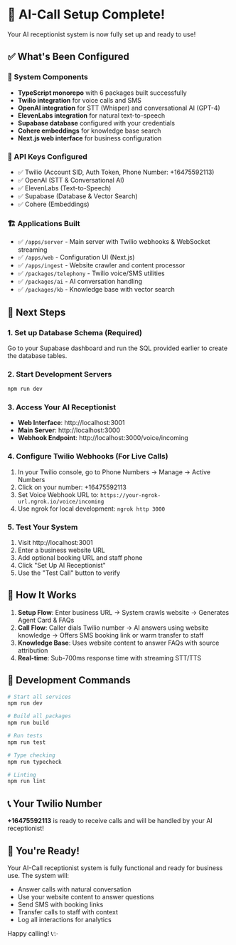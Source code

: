 # 🎉 AI-Call Setup Complete!

Your AI receptionist system is now fully set up and ready to use!

## ✅ What's Been Configured

### 🔧 System Components
- **TypeScript monorepo** with 6 packages built successfully
- **Twilio integration** for voice calls and SMS
- **OpenAI integration** for STT (Whisper) and conversational AI (GPT-4)
- **ElevenLabs integration** for natural text-to-speech
- **Supabase database** configured with your credentials
- **Cohere embeddings** for knowledge base search
- **Next.js web interface** for business configuration

### 🔑 API Keys Configured
- ✅ Twilio (Account SID, Auth Token, Phone Number: +16475592113)
- ✅ OpenAI (STT & Conversational AI)  
- ✅ ElevenLabs (Text-to-Speech)
- ✅ Supabase (Database & Vector Search)
- ✅ Cohere (Embeddings)

### 🏗️ Applications Built
- ✅ `/apps/server` - Main server with Twilio webhooks & WebSocket streaming
- ✅ `/apps/web` - Configuration UI (Next.js)  
- ✅ `/apps/ingest` - Website crawler and content processor
- ✅ `/packages/telephony` - Twilio voice/SMS utilities
- ✅ `/packages/ai` - AI conversation handling
- ✅ `/packages/kb` - Knowledge base with vector search

## 🚀 Next Steps

### 1. Set up Database Schema (Required)
Go to your Supabase dashboard and run the SQL provided earlier to create the database tables.

### 2. Start Development Servers
```bash
npm run dev
```

### 3. Access Your AI Receptionist
- **Web Interface**: http://localhost:3001
- **Main Server**: http://localhost:3000
- **Webhook Endpoint**: http://localhost:3000/voice/incoming

### 4. Configure Twilio Webhooks (For Live Calls)
1. In your Twilio console, go to Phone Numbers → Manage → Active Numbers
2. Click on your number: +16475592113
3. Set Voice Webhook URL to: `https://your-ngrok-url.ngrok.io/voice/incoming`
4. Use ngrok for local development: `ngrok http 3000`

### 5. Test Your System
1. Visit http://localhost:3001
2. Enter a business website URL
3. Add optional booking URL and staff phone
4. Click "Set Up AI Receptionist"
5. Use the "Test Call" button to verify

## 🎯 How It Works

1. **Setup Flow**: Enter business URL → System crawls website → Generates Agent Card & FAQs
2. **Call Flow**: Caller dials Twilio number → AI answers using website knowledge → Offers SMS booking link or warm transfer to staff
3. **Knowledge Base**: Uses website content to answer FAQs with source attribution
4. **Real-time**: Sub-700ms response time with streaming STT/TTS

## 🔧 Development Commands

```bash
# Start all services
npm run dev

# Build all packages  
npm run build

# Run tests
npm run test

# Type checking
npm run typecheck

# Linting
npm run lint
```

## 📞 Your Twilio Number
**+16475592113** is ready to receive calls and will be handled by your AI receptionist!

## 🎊 You're Ready!
Your AI-Call receptionist system is fully functional and ready for business use. The system will:
- Answer calls with natural conversation
- Use your website content to answer questions
- Send SMS with booking links
- Transfer calls to staff with context
- Log all interactions for analytics

Happy calling! 📞✨